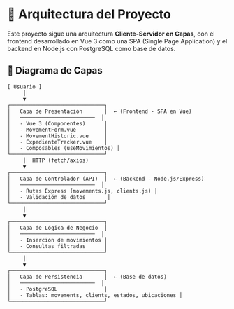 # 🧱 Arquitectura del Proyecto

Este proyecto sigue una arquitectura **Cliente-Servidor en Capas**, con el frontend desarrollado en Vue 3 como una SPA (Single Page Application) y el backend en Node.js con PostgreSQL como base de datos.

## 📐 Diagrama de Capas

```text
[ Usuario ]
     │
     ▼
┌──────────────────────────────┐
│   Capa de Presentación       │  ← (Frontend - SPA en Vue)
│   ────────────────────────  │
│   - Vue 3 (Componentes)      │
│   - MovementForm.vue         │
│   - MovementHistoric.vue     │
│   - ExpedienteTracker.vue    │
│   - Composables (useMovimientos) │
└──────────────────────────────┘
     │  HTTP (fetch/axios)
     ▼
┌──────────────────────────────┐
│   Capa de Controlador (API)  │  ← (Backend - Node.js/Express)
│   ────────────────────────  │
│   - Rutas Express (movements.js, clients.js) │
│   - Validación de datos       │
└──────────────────────────────┘
     │
     ▼
┌──────────────────────────────┐
│   Capa de Lógica de Negocio  │
│   ────────────────────────  │
│   - Inserción de movimientos │
│   - Consultas filtradas      │
└──────────────────────────────┘
     │
     ▼
┌──────────────────────────────┐
│   Capa de Persistencia       │  ← (Base de datos)
│   ────────────────────────  │
│   - PostgreSQL               │
│   - Tablas: movements, clients, estados, ubicaciones │
└──────────────────────────────┘

